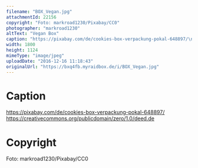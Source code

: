 ```yaml
---
filename: "BOX_Vegan.jpg"
attachmentId: 22156
copyright: "Foto: markroad1230/Pixabay/CC0"
photographer: "markroad1230"
altText: "Vegan Box"
caption: "https://pixabay.com/de/cookies-box-verpackung-pokal-648897/\nhttps://creativecommons.org/publicdomain/zero/1.0/deed.de"
width: 1800
height: 1124
mimeType: "image/jpeg"
uploadDate: "2016-12-16 11:18:43"
originalUrl: "https://bxq4fb.myraidbox.de/i/BOX_Vegan.jpg"
---
```


# Caption

https://pixabay.com/de/cookies-box-verpackung-pokal-648897/
https://creativecommons.org/publicdomain/zero/1.0/deed.de

# Copyright

Foto: markroad1230/Pixabay/CC0
